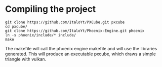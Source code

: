 # Compiling the project
```
git clone https://github.com/ItaloYt/PXCube.git pxcube
cd pxcube/
git clone https://github.com/ItaloYt/Phoenix-Engine.git phoenix
ln -s phoenix/include/* include/
make
```
The makefile will call the phoenix engine makefile and will use the libraries generated.
This will produce an executable pxcube, which draws a simple triangle with vulkan.
